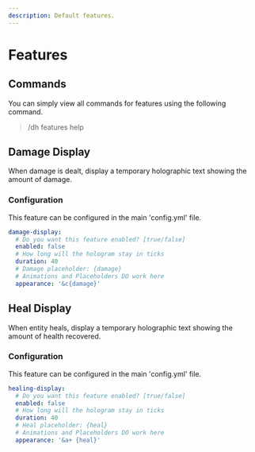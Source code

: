 ```yaml
---
description: Default features.
---
```


# Features

## Commands

You can simply view all commands for features using the following command.

> /dh features help

## Damage Display

When damage is dealt, display a temporary holographic text showing the amount of damage.

### Configuration

This feature can be configured in the main 'config.yml' file.

```yaml
damage-display:
  # Do you want this feature enabled? [true/false]
  enabled: false
  # How long will the hologram stay in ticks
  duration: 40
  # Damage placeholder: {damage}
  # Animations and Placeholders DO work here
  appearance: '&c{damage}'
```

## Heal Display

When entity heals, display a temporary holographic text showing the amount of health recovered.

### Configuration

This feature can be configured in the main 'config.yml' file.

```yaml
healing-display:
  # Do you want this feature enabled? [true/false]
  enabled: false
  # How long will the hologram stay in ticks
  duration: 40
  # Heal placeholder: {heal}
  # Animations and Placeholders DO work here
  appearance: '&a+ {heal}'
```
